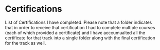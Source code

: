 # Certifications
List of Certifications I have completed. 
Please note that a folder indicates that in order to receive that certification I had to complete multiple courses (each of which provided a certificate) and I have acccumualted all the certificate for that track into a single folder along with the final certification for the track as well.

